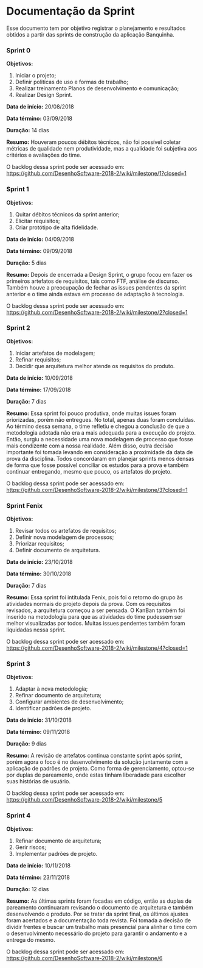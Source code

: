 # Documentação da Sprint
Esse documento tem por objetivo registrar o planejamento e resultados obtidos a partir das sprints de construção da aplicação Banquinha.

### Sprint 0

**Objetivos:** 

1. Iniciar o projeto;
2. Definir politicas de uso e formas de trabalho;
3. Realizar treinamento Planos de desenvolvimento e comunicação;
4. Realizar Design Sprint.

**Data de início:** 20/08/2018

**Data término:** 03/09/2018

**Duração:** 14 dias

**Resumo:** Houveram poucos débitos técnicos, não foi possível coletar métricas de qualidade nem produtividade, mas a qualidade foi subjetiva aos critérios e avaliações do time.

O backlog dessa sprint pode ser acessado em: https://github.com/DesenhoSoftware-2018-2/wiki/milestone/1?closed=1


### Sprint 1

**Objetivos:** 

1. Quitar débitos técnicos da sprint anterior;
2. Elicitar requisitos;
3. Criar protótipo de alta fidelidade.

**Data de início:** 04/09/2018

**Data término:** 09/09/2018

**Duração:** 5 dias

**Resumo:** Depois de encerrada a Design Sprint, o grupo focou em fazer os primeiros artefatos de requisitos, tais como FTF, análise de discurso. Também houve a preocupação de fechar as issues pendentes da sprint anterior e o time ainda estava em processo de adaptação à tecnologia.

O backlog dessa sprint pode ser acessado em: https://github.com/DesenhoSoftware-2018-2/wiki/milestone/2?closed=1

### Sprint 2

**Objetivos:** 

1. Iniciar artefatos de modelagem;
2. Refinar requisitos;
3. Decidir que arquitetura melhor atende os requisitos do produto.

**Data de início:** 10/09/2018

**Data término:** 17/09/2018

**Duração:** 7 dias

**Resumo:** Essa sprint foi pouco produtiva, onde muitas issues foram priorizadas, porém não entregues. No total, apenas duas foram concluídas. Ao término dessa semana, o time refletiu e chegou a conclusão de que a metodologia adotada não era a mais adequada para a execução do projeto. Então, surgiu a necessidade uma nova modelagem de processo que fosse mais condizente com a nossa realidade. Além disso, outra decisão importante foi tomada levando em consideração a proximidade da data de prova da disciplina. Todos concordaram em planejar sprints menos densas de forma que fosse possível conciliar os estudos para a prova e também continuar entregando, mesmo que pouco, os artefatos do projeto.  

O backlog dessa sprint pode ser acessado em: https://github.com/DesenhoSoftware-2018-2/wiki/milestone/3?closed=1

### Sprint Fenix

**Objetivos:** 

1. Revisar todos os artefatos de requisitos;
2. Definir nova modelagem de processos;
3. Priorizar requisitos;
4. Definir documento de arquitetura.

**Data de início:** 23/10/2018

**Data término:** 30/10/2018

**Duração:** 7 dias

**Resumo:** Essa sprint foi intitulada Fenix, pois foi o retorno do grupo às atividades normais do projeto depois da prova. Com os requisitos revisados, a arquitetura começou a ser pensada. O KanBan também foi inserido na metodologia para que as atividades do time pudessem ser melhor visualizadas por todos. Muitas issues pendentes também foram liquidadas nessa sprint. 

O backlog dessa sprint pode ser acessado em: https://github.com/DesenhoSoftware-2018-2/wiki/milestone/4?closed=1

### Sprint 3

**Objetivos:** 

1. Adaptar à nova metodologia;
2. Refinar documento de arquitetura;
3. Configurar ambientes de desenvolvimento;
4. Identificar padrões de projeto.

**Data de início:** 31/10/2018

**Data término:** 09/11/2018

**Duração:** 9 dias

**Resumo:** A revisão de artefatos continua constante sprint após sprint, porém agora o foco é no desenvolvimento da solução juntamente com a aplicação de padrões de projeto. Como forma de gerenciamento, optou-se por duplas de pareamento, onde estas tinham liberadade para escolher suas histórias de usuário. 

O backlog dessa sprint pode ser acessado em: https://github.com/DesenhoSoftware-2018-2/wiki/milestone/5

### Sprint 4

**Objetivos:** 

1. Refinar documento de arquitetura;
2. Gerir riscos;
3. Implementar padrões de projeto.

**Data de início:** 10/11/2018

**Data término:** 23/11/2018

**Duração:** 12 dias

**Resumo:** As últimas sprints foram focadas em código, então as duplas de pareamento continuaram revisando o documento de arquitetura e também desenvolvendo o produto. Por se tratar da sprint final, os últimos ajustes foram acertados e a documentação toda revista. Foi tomada a decisão de dividir frentes e buscar um trabalho mais presencial para alinhar o time com o desenvolvimento necessário do projeto para garantir o andamento e a entrega do mesmo.

O backlog dessa sprint pode ser acessado em: https://github.com/DesenhoSoftware-2018-2/wiki/milestone/6